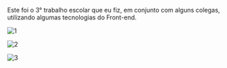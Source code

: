 Este foi o 3° trabalho escolar que eu fiz, em conjunto com alguns colegas, utilizando algumas tecnologias do Front-end.

![1](https://github.com/BernardoGGS/ep3/assets/127848624/c7d850e8-b809-4f61-983b-fa6e036c56bc)

![2](https://github.com/BernardoGGS/ep3/assets/127848624/3bfdc4cc-4ca0-4c57-9fda-63d6ed1c8af5)

![3](https://github.com/BernardoGGS/ep3/assets/127848624/1852ae46-4e12-48d3-89d5-7123f447d667)

